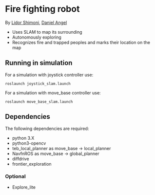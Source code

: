 # Fire fighting robot
By [Lidor Shimoni](https://github.com/lidorshimoni), [Daniel Angel](https://github.com/danielengel111)

* Uses SLAM to map its surrounding
* Autonomously exploring
* Recognizes fire and trapped peoples and marks their location on the map
<!-- ## Example
[![Watch the video](https://img.youtube.com/vi/CvRHvVOhvw0/default.jpg)](https://youtu.be/CvRHvVOhvw0) -->

## Running in simulation
For a simulation with joystick controller use:


```
roslaunch joystick_slam.launch
```


For a simulation with move_base controller use:


```
roslaunch move_base_slam.launch
```

## Dependencies
The following dependencies are required:
* python 3.X
* python3-opencv
* teb_local_planner as move_base -> local_planner
* NavfnROS as move_base -> global_planner
* diffdrive
* frontier_exploration
### Optional
* Explore_lite

<!-- ## Refrences -->
